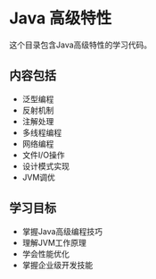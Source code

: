 # Java 高级特性

这个目录包含Java高级特性的学习代码。

## 内容包括

- 泛型编程
- 反射机制
- 注解处理
- 多线程编程
- 网络编程
- 文件I/O操作
- 设计模式实现
- JVM调优

## 学习目标

- 掌握Java高级编程技巧
- 理解JVM工作原理
- 学会性能优化
- 掌握企业级开发技能